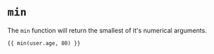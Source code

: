 # `min`
The `min` function will return the smallest of it's numerical arguments.
```twig
{{ min(user.age, 80) }}
```